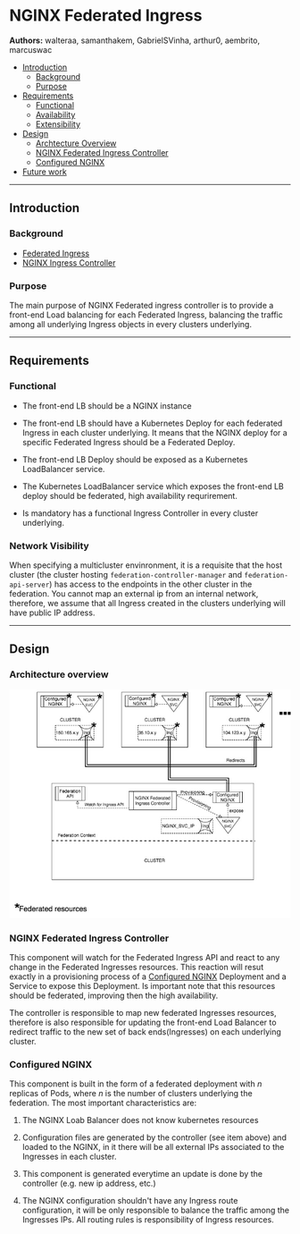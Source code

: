 NGINX Federated Ingress
========================

**Authors:** walteraa, samanthakem, GabrielSVinha, arthur0, aembrito, marcuswac


- [Introduction](#introduction)
  - [Background](#background)
  - [Purpose](#purpose)
- [Requirements](#requirements)
  - [Functional](#functional)
  - [Availability](#availability)
  - [Extensibility](#extensibility)
- [Design](#design)
  - [Archtecture Overview](#archtecture-overview)
  - [NGINX Federated Ingress Controller](#nginx-federated-ingress-controller)
  - [Configured NGINX](#configured-nginx)
- [Future work](#future-work)

------------
Introduction
------------

### Background ###
* [Federated Ingress](https://kubernetes.io/docs/tasks/administer-federation/ingress/)
* [NGINX Ingress Controller](https://github.com/kubernetes/ingress-nginx)

### Purpose ###

The main purpose of NGINX Federated ingress controller is to provide a front-end Load balancing for each Federated Ingress, balancing the traffic among all underlying Ingress objects in every clusters underlying.

------------
Requirements
------------

### Functional ###

* The front-end LB should be a NGINX instance

* The front-end LB should have a Kubernetes Deploy for each federated Ingress in each cluster underlying. It means that the NGINX deploy for a specific Federated Ingress should be a Federated Deploy.

* The front-end LB Deploy should be exposed as a Kubernetes LoadBalancer service.

* The Kubernetes LoadBalancer service which exposes the front-end LB deploy should be federated, high availability requrirement. 

* Is mandatory has a functional Ingress Controller in every cluster underlying.

### Network Visibility ###

When specifying a multicluster envinronment, it is a requisite that the host cluster (the cluster hosting `federation-controller-manager` and `federation-api-server`) has access to the endpoints in the other cluster in the federation. You cannot map an external ip from an internal network, therefore, we assume that all Ingress created in the clusters underlying will have public IP address.

------
Design
------

### Architecture overview ###
![Federated loab balancer archtecture overview](assets/design.jpg)

### NGINX Federated Ingress Controller ###

This component will watch for the Federated Ingress API and react to any change in the Federated Ingresses resources. This reaction will resut exactly in a provisioning process of a [Configured NGINX](#configured-nginx) Deployment and a Service to expose this Deployment. Is important note that this resources should be federated, improving then the high availability.

The controller is responsible to map new federated Ingresses resources, therefore is also responsible for updating the front-end Load Balancer to redirect traffic to the new set of back ends(Ingresses) on each underlying cluster.

### Configured NGINX ###

This component is built in the form of a federated deployment with *n* replicas of Pods, where *n* is the number of clusters underlying the federation. The most important characteristics are:

1. The NGINX Loab Balancer does not know kubernetes resources

2. Configuration files are generated by the controller (see item above) and loaded to the NGINX, in it there will be all external IPs associated to the Ingresses in each cluster.

3. This component is generated everytime an update is done by the controller (e.g. new ip address, etc.)

4. The NGINX configuration shouldn't have any Ingress route configuration, it will be only responsible to balance the traffic among the Ingresses IPs. All routing rules is responsibility of Ingress resources.
